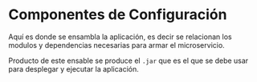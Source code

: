 # Componentes de Configuraci&oacute;n

Aqu&iacute; es donde se ensambla la aplicaci&oacute;n, es decir se relacionan los modulos y dependencias necesarias
para armar el microservicio. 

Producto de este ensable se produce el ```.jar``` que es el que se debe usar para desplegar y ejecutar la aplicaci&oacute;n.